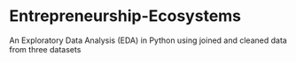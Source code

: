 # Entrepreneurship-Ecosystems
An Exploratory Data Analysis (EDA) in Python using joined and cleaned data from three datasets
